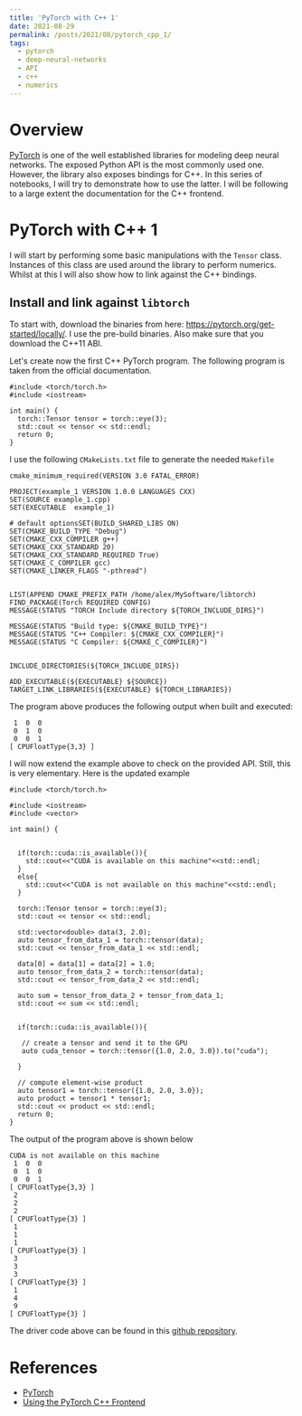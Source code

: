 ```yaml
---
title: 'PyTorch with C++ 1'
date: 2021-08-29
permalink: /posts/2021/08/pytorch_cpp_1/
tags:
  - pytorch
  - deep-neural-networks
  - API
  - c++
  - numerics
---
```



Overview
======

<a href="https://pytorch.org/">PyTorch</a> is one of the well established libraries for modeling deep neural networks. The exposed Python API is the most commonly used one. However, the library also exposes bindings for C++. In this series of notebooks, I will try to demonstrate how to use the latter. I will be following to a large extent the documentation for the C++ frontend. 

PyTorch with C++ 1
======

I will start by performing some basic manipulations with the ```Tensor``` class. Instances of this class are used around the library to perform numerics. Whilst at this I will also show how to link against the C++ bindings.

Install and link against ```libtorch```
------

To start with, download the binaries from here: https://pytorch.org/get-started/locally/. I use the pre-build binaries. Also make sure that you download the C++11 ABI.   

Let's create now the first C++ PyTorch program. The following program is taken from the official documentation.  

```
#include <torch/torch.h>
#include <iostream>

int main() {
  torch::Tensor tensor = torch::eye(3);
  std::cout << tensor << std::endl;
  return 0;
}
```

I  use the following ```CMakeLists.txt``` file to generate the needed ```Makefile```

```
cmake_minimum_required(VERSION 3.0 FATAL_ERROR)

PROJECT(example_1 VERSION 1.0.0 LANGUAGES CXX)
SET(SOURCE example_1.cpp)
SET(EXECUTABLE  example_1)

# default optionsSET(BUILD_SHARED_LIBS ON)
SET(CMAKE_BUILD_TYPE "Debug")
SET(CMAKE_CXX_COMPILER g++)
SET(CMAKE_CXX_STANDARD 20)
SET(CMAKE_CXX_STANDARD_REQUIRED True)
SET(CMAKE_C_COMPILER gcc)
SET(CMAKE_LINKER_FLAGS "-pthread")


LIST(APPEND CMAKE_PREFIX_PATH /home/alex/MySoftware/libtorch)
FIND_PACKAGE(Torch REQUIRED CONFIG)
MESSAGE(STATUS "TORCH Include directory ${TORCH_INCLUDE_DIRS}")

MESSAGE(STATUS "Build type: ${CMAKE_BUILD_TYPE}")
MESSAGE(STATUS "C++ Compiler: ${CMAKE_CXX_COMPILER}")
MESSAGE(STATUS "C Compiler: ${CMAKE_C_COMPILER}")


INCLUDE_DIRECTORIES(${TORCH_INCLUDE_DIRS})

ADD_EXECUTABLE(${EXECUTABLE} ${SOURCE})
TARGET_LINK_LIBRARIES(${EXECUTABLE} ${TORCH_LIBRARIES})

```

The program above produces the following output when built and executed:

```
 1  0  0
 0  1  0
 0  0  1
[ CPUFloatType{3,3} ]

```

I will now extend the example above to check on the provided API. Still, this is very elementary. Here is the updated example

```
#include <torch/torch.h>

#include <iostream>
#include <vector>

int main() {


  if(torch::cuda::is_available()){
  	std::cout<<"CUDA is available on this machine"<<std::endl;
  }
  else{
  	std::cout<<"CUDA is not available on this machine"<<std::endl;
  }

  torch::Tensor tensor = torch::eye(3);
  std::cout << tensor << std::endl;
  
  std::vector<double> data(3, 2.0);
  auto tensor_from_data_1 = torch::tensor(data);
  std::cout << tensor_from_data_1 << std::endl; 
  
  data[0] = data[1] = data[2] = 1.0;
  auto tensor_from_data_2 = torch::tensor(data);
  std::cout << tensor_from_data_2 << std::endl; 
  
  auto sum = tensor_from_data_2 + tensor_from_data_1;
  std::cout << sum << std::endl;
    
    
  if(torch::cuda::is_available()){
  
   // create a tensor and send it to the GPU
   auto cuda_tensor = torch::tensor({1.0, 2.0, 3.0}).to("cuda");
   
  }
  
  // compute element-wise product
  auto tensor1 = torch::tensor({1.0, 2.0, 3.0});
  auto product = tensor1 * tensor1;
  std::cout << product << std::endl; 
  return 0;
}
```

The output of the program above is shown below

```
CUDA is not available on this machine
 1  0  0
 0  1  0
 0  0  1
[ CPUFloatType{3,3} ]
 2
 2
 2
[ CPUFloatType{3} ]
 1
 1
 1
[ CPUFloatType{3} ]
 3
 3
 3
[ CPUFloatType{3} ]
 1
 4
 9
[ CPUFloatType{3} ]

```

The driver code above can be found in this <a href="https://github.com/pockerman/pyttoch_cpp_examples">github repository</a>.

References
======

- <a href="https://pytorch.org/">PyTorch</a>
- <a href="https://pytorch.org/tutorials/advanced/cpp_frontend.html">Using the PyTorch C++ Frontend</a>
